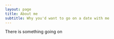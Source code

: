 ```yaml
---
layout: page
title: About me
subtitle: Why you'd want to go on a date with me
---
```


There is something going on
